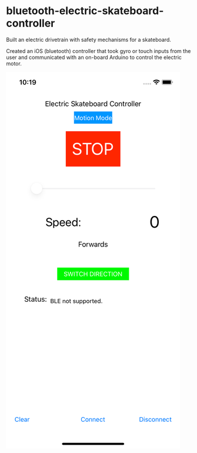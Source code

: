 # bluetooth-electric-skateboard-controller

Built an electric drivetrain with safety mechanisms for a skateboard.

Created an iOS (bluetooth) controller that took gyro or touch inputs from the user and communicated with an on-board Arduino to control the electric motor.

![screenshot](/screenshot.png)
